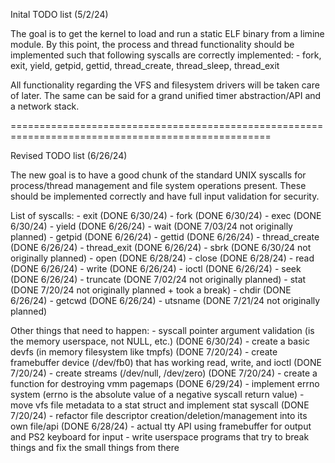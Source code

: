 Inital TODO list (5/2/24)

The goal is to get the kernel to load and run a static ELF binary from a limine module.
By this point, the process and thread functionality should be implemented such that following
syscalls are correctly implemented:
    - fork, exit, yield, getpid, gettid, thread_create, thread_sleep, thread_exit

All functionality regarding the VFS and filesystem drivers will be taken care of later.
The same can be said for a grand unified timer abstraction/API and a network stack.

===================================================================================================

Revised TODO list (6/26/24)

The new goal is to have a good chunk of the standard UNIX syscalls for process/thread
management and file system operations present. These should be implemented correctly and have
full input validation for security.

List of syscalls:
    - exit                  (DONE 6/30/24)
    - fork                  (DONE 6/30/24)
    - exec                  (DONE 6/30/24)
    - yield                 (DONE 6/26/24)
    - wait                  (DONE 7/03/24 not originally planned)
    - getpid                (DONE 6/26/24)
    - gettid                (DONE 6/26/24)
    - thread_create         (DONE 6/26/24)
    - thread_exit           (DONE 6/26/24)
    - sbrk                  (DONE 6/30/24 not originally planned)
    - open                  (DONE 6/28/24)
    - close                 (DONE 6/28/24)
    - read                  (DONE 6/26/24)
    - write                 (DONE 6/26/24)
    - ioctl                 (DONE 6/26/24)
    - seek                  (DONE 6/26/24)
    - truncate              (DONE 7/02/24 not originally planned)
    - stat                  (DONE 7/20/24 not originally planned + took a break)
    - chdir                 (DONE 6/26/24)
    - getcwd                (DONE 6/26/24)
    - utsname               (DONE 7/21/24 not originally planned)

Other things that need to happen:
    - syscall pointer argument validation (is the memory userspace, not NULL, etc.) (DONE 6/30/24)
    - create a basic devfs (in memory filesystem like tmpfs) (DONE 7/20/24)
    - create framebuffer device (/dev/fb0) that has working read, write, and ioctl (DONE 7/20/24)
    - create streams (/dev/null, /dev/zero) (DONE 7/20/24)
    - create a function for destroying vmm pagemaps (DONE 6/29/24)
    - implement errno system (errno is the absolute value of a negative syscall return value)
    - move vfs file metadata to a stat struct and implement stat syscall (DONE 7/20/24)
    - refactor file descriptor creation/deletion/management into its own file/api (DONE 6/28/24)
    - actual tty API using framebuffer for output and PS2 keyboard for input
    - write userspace programs that try to break things and fix the small things from there
